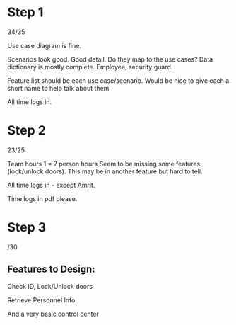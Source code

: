 # Step 1

34/35

Use case diagram is fine.  

Scenarios look good.  Good detail.  Do they map to the use cases?
Data dictionary is mostly complete.   Employee, security guard.   

Feature list should be each use case/scenario.  Would be nice to give each a short name to help talk about them

All time logs in.

# Step 2

23/25

Team hours 1 = 7 person hours
Seem to be missing some features (lock/unlock doors).  This may be in another feature but hard to tell.

All time logs in - except Amrit. 

Time logs in pdf please.

# Step 3

/30

## Features to Design:

Check ID, Lock/Unlock doors

Retrieve Personnel Info

And a very basic control center

